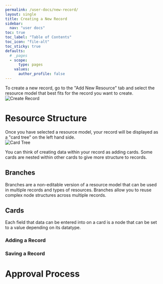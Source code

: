 ```yaml
---
permalink: /user-docs/new-record/
layout: single
title: Creating a New Record
sidebar:
  nav: "user docs"
toc: true
toc_label: "Table of Contents"
toc_icon: "file-alt"
toc_sticky: true
defaults:
  # _pages
  - scope:
      type: pages
    values:
      author_profile: false
---
```


To create a new record, go to the "Add New Resource" tab and select the resource model that best fits for the record you want to create.
![Create Record]({{site.url}}/assets/images/newRecordAnnotated.png)

# Resource Structure
Once you have selected a resource model, your record will be displayed as a "card tree" on the left hand side.  
![Card Tree]({{site.url}}/assets/images/cardTreeAnnotated.png)  

You can think of creating data within your record as adding cards. Some cards are nested within other cards to give more structure to records.
## Branches
Branches are a non-editable version of a resource model that can be used in multiple records and types of resources. Branches allow you to reuse complex node structures across multiple records.
## Cards
Each field that data can be entered into on a card is a node that can be set to a value depending on its datatype.
### Adding a Record
### Saving a Record

# Approval Process
